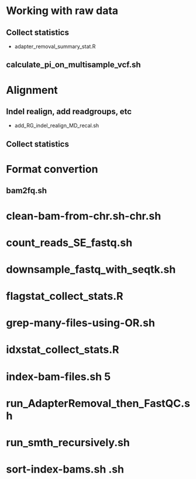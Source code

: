 # Working with raw data
## Collect statistics
* adapter_removal_summary_stat.R 

## calculate_pi_on_multisample_vcf.sh 

# Alignment
## Indel realign, add readgroups, etc
* add_RG_indel_realign_MD_recal.sh 
## Collect statistics

# Format convertion
## bam2fq.sh

# clean-bam-from-chr.sh-chr.sh 
# count_reads_SE_fastq.sh  
# downsample_fastq_with_seqtk.sh 
# flagstat_collect_stats.R
# grep-many-files-using-OR.sh 
# idxstat_collect_stats.R  
# index-bam-files.sh 5 
# run_AdapterRemoval_then_FastQC.sh  
# run_smth_recursively.sh  
# sort-index-bams.sh .sh 
